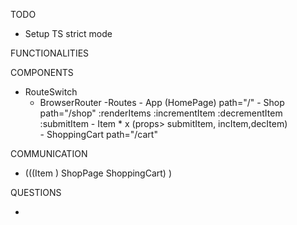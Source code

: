 TODO
<!-- - Functionality to add items to the cart -->
<!-- :if item already in cart, early return  -->
<!-- :show it in the cart button -->
<!-- :prepare ShoppingCart to show the items added -->
<!-- :only show inc/dec buttons if the item is already in the cart array -->
<!-- :item will be found within the array by its name -->
<!-- :item is not being returned by find() method? -->
<!-- :increase/decrease > object in the cartItems will have a new property called amount which will be changed whenever the inc/dec buttons are pressed
    :how to modify cartItems object     -->
<!-- - Remove button appear instead of Add button when item is added -->

<!-- - Conditionally render which button should appear when hover an Item, either the remove button or the add button
    : remove button is always rendered at the beggining because the items are not in the cart :) -->

<!-- - Adjust icon overlap on Items with the title occupying 2 rows -->
<!-- - Header font family "IBM Plex Mono", monospace -->
<!-- - When item is 1 and decrement is clicked, trigger the removeItemFromCart -->

<!-- - Adjust CartButton number expands when more than 2 digits -->

<!-- - Make dropdown menu showing different game lists options(where the different url fetch will appear) -->
<!-- - Setup different fetch url based on the button clicked
 -->
 <!-- :make sure fetch's are being done correctly -->
<!-- - Setup image gallery when clicking an Item image(new component ImageGallery)  -->
<!-- - Image will lower brightness when hovered and one eye icon will appear -->
<!-- :how to pass info from Item to App? -->
<!-- :check if the object passed by CurrentGameInfo is the desired one -->
<!-- :make the rest of the screen brightness lower -->
<!-- :make the rest of the screen unclickable -->
<!-- :if the rest of the screen is clicked, close the modal -->
<!-- :if the cross button is clicked, close the modal -->
<!-- :make a slider on fullscreen within the modal -->
<!-- :show some info right below like game platforms, egb ratings etc.. -->
<!-- :make the sliders move automatically or let the user move them with the arrows -->
<!-- :https://github.com/Vikms95/_playground/tree/master/image-slider -->

<!-- - Show which games you are showing next to the list icon -->

<!-- - Check API to search for specific games
https://codeburst.io/make-a-video-game-search-app-with-rawg-api-react-router-fetch-and-hooks-6b76e2bf83a2
  :managed to get it working, needs styling -->

<!-- - Loading screen on API call? -->

<!-- - Finish up ShoppingCart component styling, checkout div and possibility to increment and decrement items from there -->

<!-- - Check possible refactoring or new Components to create -->

<!-- - Test UI of all the components created so far
  :example TOP > https://github.com/TheOdinProject/theodinproject/blob/main/app/javascript/components/project-submissions/components/__tests__/submissions-list.test.jsx
  
  : all components > https://github.com/TheOdinProject/theodinproject/tree/main/app/javascript/components/project-submissions/components

  :structure of tests > http://wiki.c2.com/?ArrangeActAssert -->

<!-- - Comment methods -->

<!-- - Clean CSS -->

- Setup TS strict mode

FUNCTIONALITIES
<!-- - A HomePage where you can click the "Shop" button to get into the Shop -->
<!-- s -->

<!-- - Both HomePage and Shop will be accessible from the Header component (use nav)  -->
<!-- 
- ShoppingCart will be accesible via a sticky element, and will show the amount of items in the cart -->

<!-- - Item components will have a increment and decrement button which will determine how many of the Item do you want to add to the ShoppingCart when the buy button is clicked
    :will have a title, number of products to submit and an "Add to Cart" button
    :amount will be stored within each Item as state and passed as argument to the onClick handler. The onClick function will be passed as props to each Item component. That function will have access to the ShoppingCart component.(?) -->


COMPONENTS
- RouteSwitch
    - BrowserRouter
        -Routes
            - App (HomePage) path="/"
            - Shop            path="/shop"
                :renderItems
                :incrementItem
                :decrementItem
                :submitItem
                - Item * x (props> submitItem, incItem,decItem)    
            - ShoppingCart    path="/cart"
                

COMMUNICATION

- (((Item ) ShopPage ShoppingCart) ) 

QUESTIONS
<!-- - How do I pass each item to the cart? -->
<!-- :function will be declared in Shop -->
- 
<!-- - How do I pass in the value of the amount of each Item to the cart? -->
